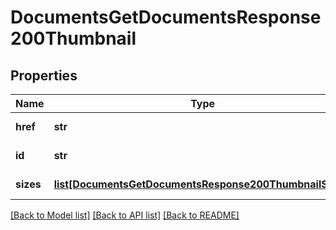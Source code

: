 # DocumentsGetDocumentsResponse200Thumbnail

## Properties
Name | Type | Description | Notes
------------ | ------------- | ------------- | -------------
**href** | **str** | Thumbnail URL | [optional] 
**id** | **str** | Thumbnail id | [optional] 
**sizes** | [**list[DocumentsGetDocumentsResponse200ThumbnailSizes]**](DocumentsGetDocumentsResponse200ThumbnailSizes.md) | Thumbnail sizes | [optional] 

[[Back to Model list]](../README.md#documentation-for-models) [[Back to API list]](../README.md#documentation-for-api-endpoints) [[Back to README]](../README.md)


